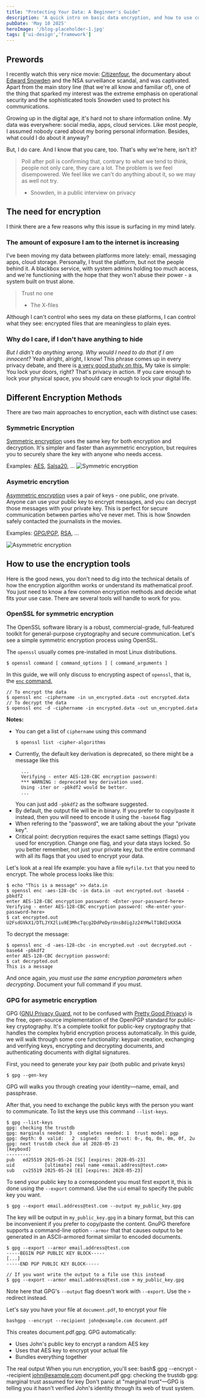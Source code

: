 ```yaml
---
title: "Protecting Your Data: A Beginner's Guide"
description: 'A quick intro on basic data encryption, and how to use command-line encryption tools.'
pubDate: 'May 10 2025'
heroImage: '/blog-placeholder-1.jpg'
tags: ['ui-design','framework']
---
```


## Prewords

I recently watch this very nice movie: [Citizenfour](https://en.wikipedia.org/wiki/Citizenfour), the documentary about [Edward Snowden](https://en.wikipedia.org/wiki/Edward_Snowden) and the NSA surveillance scandal, and was captivated. Apart from the main story line (that we're all know and familiar of), one of the thing that sparked my interest was the extreme emphasis on operational security and the sophisticated tools Snowden used to protect his communications.

Growing up in the digital age, it's hard not to share information online. My data was everywhere: social media, apps, cloud services. Like most people, I assumed nobody cared about my boring personal information. Besides, what could I do about it anyway?

But, I do care. And I know that you care, too. That's why we're here, isn't it?

> Poll after poll is confirming that, contrary to what we tend to think, people not only care, they care a lot. The problem is we feel disempowered. We feel like we can't do anything about it, so we may as well not try. 
> - Snowden, in a public interview on privacy

## The need for encryption
I think there are a few reasons why this issue is surfacing in my mind lately.

### The amount of exposure I am to the internet is increasing

I've been moving my data between platforms more lately: email, messaging apps, cloud storage. Personally, I trust the platform, but not the people behind it. A blackbox service, with system admins holding too much access, and we're functioning with the hope that they won't abuse their power - a system built on trust alone.

> Trust no one
>- The X-files

Although I can't control who sees my data on these platforms, I can control what they see: encrypted files that are meaningless to plain eyes.

### Why do I care, if I don't have anything to hide
*But I didn't do anything wrong. Why would I need to do that if I am innocent?* Yeah alright, alright, I know! This phrase comes up in every privacy debate, and there is [a very good study on this.](https://papers.ssrn.com/sol3/papers.cfm?abstract_id=998565&)
My take is simple: You lock your doors, right? That's privacy in action. If you care enough to lock your physical space, you should care enough to lock your digital life.

## Different Encryption Methods
There are two main approaches to encryption, each with distinct use cases:

### Symmetric Encryption
[Symmetric encryption](https://en.wikipedia.org/wiki/Symmetric-key_algorithm) uses the same key for both encryption and decryption. It's simpler and faster than asymmetric encryption, but requires you to securely share the key with anyone who needs access.

Examples: [AES](https://en.wikipedia.org/wiki/Advanced_Encryption_Standard), [Salsa20](https://en.wikipedia.org/wiki/Salsa20#ChaCha_variant), ...
![Symmetric encryption](../../data/symmetric.png)

### Asymetric encrytion
[Asymmetric encryption](https://en.wikipedia.org/wiki/Public-key_cryptography) uses a pair of keys - one public, one private. Anyone can use your public key to encrypt messages, and you can decrypt those messages with your private key. This is perfect for secure communication between parties who've never met. This is how Snowden safely contacted the journalists in the movies.

Examples: [GPG/PGP](https://gnupg.org/), [RSA](https://en.wikipedia.org/wiki/RSA_cryptosystem), ...

![Asymmetric encryption](../../data/asymmetric.png "image title")

## How to use the encryption tools
Here is the good news, you don't need to dig into the technical details of how the encryption algorithm works or understand its mathematical proof. You just need to know a few common encryption methods and decide what fits your use case. There are several tools will handle to work for you.

### OpenSSL for symmetric encryption
The OpenSSL software library is a robust, commercial-grade, full-featured toolkit for general-purpose cryptography and secure communication. Let's see a simple symmetric encryption process using OpenSSL.

The `openssl` usually comes pre-installed in most Linux distributions.

```shell
$ openssl command [ command_options ] [ command_arguments ]
```

In this guide, we will only discuss to encrypting aspect of `openssl`, that is, the [`enc` command.](https://wiki.openssl.org/index.php/Enc)

```shell
// To encrypt the data
$ openssl enc -ciphername -in un_encrypted.data -out encrypted.data
// To decrypt the data
$ openssl enc -d -ciphername -in encrypted.data -out un_encrypted.data
```

**Notes:** 
- You can get a list of `ciphername` using this command 
  ```shell
  $ openssl list -cipher-algorithms 
  ```
- Currently, the default key derivation is deprecated, so there might be a message like this 
  ```shell
    ...
    Verifying - enter AES-128-CBC encryption password:
    *** WARNING : deprecated key derivation used.
    Using -iter or -pbkdf2 would be better.
    ...
  ```
  You can just add `-pbkdf2` as the software suggested.
- By default, the output file will be in binary. If you prefer to copy/paste it instead, then you will need to encode it using the `-base64` flag
- When refering to the "password", we are talking about the your "private key".
- Critical point: decryption requires the exact same settings (flags) you used for encryption. Change one flag, and your data stays locked. So you better remember, not just your private key, but the entire command with all its flags that you used to encrypt your data.

   
Let's look at a real life example: you have a file `myfile.txt` that you need to encrypt. The whole process looks like this:

```shell
$ echo "This is a message" >> data.in
$ openssl enc -aes-128-cbc -in data.in -out encrypted.out -base64 -pbkdf2
enter AES-128-CBC encryption password: <Enter-your-password-here>
Verifying - enter AES-128-CBC encryption password: <Re-enter-your-password-here>
$ cat encrypted.out
U2FsdGVkX1/DTLJYX2liu9E3MhcTqcg2DdPeDyrUnsBdigJz24YMwlT1BdIsKXSA
```

To decrypt the message:
```shell
$ openssl enc -d -aes-128-cbc -in encrypted.out -out decrypted.out -base64 -pbkdf2
enter AES-128-CBC decryption password:
$ cat decrypted.out 
This is a message
```

And once again, *you must use the same encryption parameters when decrypting*. Document your full command if you must.

### GPG for asymetric encryption
GPG ([GNU Privacy Guard](https://en.wikipedia.org/wiki/GNU_Privacy_Guard), not to be confused with [Pretty Good Privacy](https://en.wikipedia.org/wiki/Pretty_Good_Privacy)) is the free, open-source implementation of the OpenPGP standard for public-key cryptography. It's a complete toolkit for public-key cryptography that handles the complex hybrid encryption process automatically. In this guide, we will walk through some core functionality: keypair creation, exchanging and verifying keys, encrypting and decrypting documents, and authenticating documents with digital signatures.

First, you need to generate your key pair (both public and private keys)

```shell
$ gpg --gen-key
```
GPG will walks you through creating your identity—name, email, and passphrase.

After that, you need to exchange the public keys with the person you want to communicate. To list the keys use this command `--list-keys`.

```shell
$ gpg --list-keys
gpg: checking the trustdb
gpg: marginals needed: 3  completes needed: 1  trust model: pgp
gpg: depth: 0  valid:   2  signed:   0  trust: 0-, 0q, 0n, 0m, 0f, 2u
gpg: next trustdb check due at 2028-05-23
[keyboxd]
---------
pub   ed25519 2025-05-24 [SC] [expires: 2028-05-23]
uid           [ultimate] real name <email.address@test.com>
sub   cv25519 2025-05-24 [E] [expires: 2028-05-23]
```

To send your public key to a correspondent you must first export it, this is done using the `--export` command. Use the `uid` email to specify the public key you want.

```shell
$ gpg --export email.address@test.com --output my_public_key.gpg
```

The key will be output in `my_public_key.gpg` in a binary format, but this can be inconvenient if you prefer to copy/paste the content. GnuPG therefore supports a command-line option `--armor` that that causes output to be generated in an ASCII-armored format similar to encoded documents.

```shell
$ gpg --export --armor email.address@test.com
-----BEGIN PGP PUBLIC KEY BLOCK-----
[...]
-----END PGP PUBLIC KEY BLOCK-----

// If you want write the output to a file use this instead
$ gpg --export --armor email.address@test.com > my_public_key.gpg
```

Note here that GPG's `--output` flag doesn't work with `--export`. Use the `>` redirect instead.


Let's say you have your file at `document.pdf`, to encrypt your file

```shell
bashgpg --encrypt --recipient john@example.com document.pdf
``` 

This creates document.pdf.gpg. GPG automatically:
- Uses John's public key to encrypt a random AES key
- Uses that AES key to encrypt your actual file
- Bundles everything together

The real output
When you run encryption, you'll see:
bash$ gpg --encrypt --recipient john@example.com document.pdf
gpg: checking the trustdb
gpg: marginal trust assumed for key
Don't panic at "marginal trust"—GPG is telling you it hasn't verified John's identity through its web of trust system.